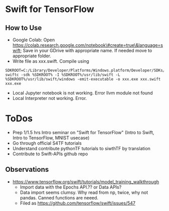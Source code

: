 # Swift for TensorFlow

## How to Use
- Google Colab: Open  https://colab.research.google.com/notebook\#create=true\&language=swift; Save in your GDrive with appropriate name. If needed move to appropriate folder.
- Write file as xxx.swift. Compile using
```
SDKROOT=C:/Library/Developer/Platforms/Windows.platform/Developer/SDKs/Windows.sdk
swiftc -sdk %SDKROOT% -I %SDKROOT%/usr/lib/swift -L %SDKROOT%/usr/lib/swift/windows -emit-executable -o xxx.exe xxx.swift
xxx.exe
```
- Local Jupyter notebook is not working. Error llvm module not found
- Local Interpreter not working. Error.

# ToDos
- Prep 1/1.5 hrs Intro seminar on "Swift for TensorFlow" (Intro to Swift, Intro to TensorFlow, MNIST usecase)
- Go through official S4TF tutorials
- Understand contribute pythonTF tutorials to siwthTF by translation
- Contribute to Swift-APIs github repo

## Observations
- https://www.tensorflow.org/swift/tutorials/model_training_walkthrough
	- Import data with the Epochs API.?? or Data APIs? 
	- Data import seems clumsy. Why read from np, twice, why not pandas. Canned functions are neeed.
	- Filed as https://github.com/tensorflow/swift/issues/547
	
	